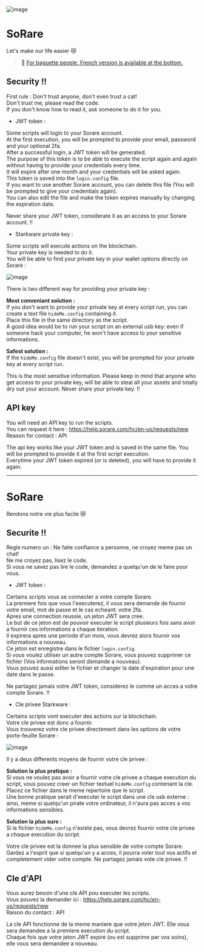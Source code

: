 ![image](https://user-images.githubusercontent.com/116301478/197419985-26485cfc-cb53-4a91-bf2a-f8b6dfce33db.png)

# SoRare
Let's make our life easier :heart_eyes_cat:

> :bread: [For baguette people, French version is available at the bottom.][linkFrench]

## Security :bangbang:
First rule : Don't trust anyone, don't even trust a cat!  
Don't trust me, please read the code.  
If you don't know how to read it, ask someone to do it for you.

- JWT token :

Some scripts will login to your Sorare account.  
At the first execution, you will be prompted to provide your email, password and your optional 2fa.  
After a successful login, a JWT token will be generated.  
The purpose of this token is to be able to execute the script again and again without having to provide your credentials every time.  
It will expire after one month and your credentials will be asked again.  
This token is saved into the `login.config` file.  
If you want to use another Sorare account, you can delete this file (You will be prompted to give your credentials again).  
You can also edit the file and make the token expires manually by changing the expiration date.

Never share your JWT token, considerate it as an access to your Sorare account. :bangbang:

- Starkware private key :

Some scripts will execute actions on the blockchain.  
Your private key is needed to do it.  
You will be able to find your private key in your wallet options directly on Sorare :

![image](https://user-images.githubusercontent.com/116301478/197422002-5dadfad2-9625-4597-aee3-8235f63e452a.png)

There is two different way for providing your private key :

**Most conveniant solution :**  
If you don't want to provide your private key at every script run, you can create a text file `hideMe.config` containing it.  
Place this file in the same directory as the script.  
A good idea would be to run your script on an external usb key: even if someone hack your computer, he won't have access to your sensitive informations.

**Safest solution :**  
If the `hideMe.config` file doesn't exist, you will be prompted for your private key at every script run.

This is the most sensitive information. Please keep in mind that anyone who get access to your private key, will be able to steal all your assets and totally dry out your account. Never share your private key. :bangbang:

## API key
You will need an API key to run the scripts.  
You can request it here : https://help.sorare.com/hc/en-us/requests/new  
Reason for contact : API

The api key works like your JWT token and is saved in the same file. You will be prompted to provide it at the first script execution.  
Everytime your JWT token expired (or is deleted), you will have to provide it again.

___

# SoRare
Rendons notre vie plus facile :heart_eyes_cat:

## Securite :bangbang:
Regle numero un : Ne faite confiance a personne, ne croyez meme pas un chat!  
Ne me croyez pas, lisez le code.  
Si vous ne savez pas lire le code, demandez a quelqu'un de le faire pour vous.

- JWT token :

Certains scripts vous se connecter a votre compte Sorare.  
La premiere fois que vous l'executerez, il vous sera demande de fournir votre email, mot de passe et le cas echeant: votre 2fa.  
Apres une connection reussie, un jeton JWT sera cree.  
Le but de ce jeton est de pouvoir executer le script plusieurs fois sans avoir a fournir ces informations a chaque iteration.  
Il expirera apres une periode d'un mois, vous devrez alors fournir vos informations a nouveau.  
Ce jeton est enregistre dans le fichier `login.config`.  
Si vous voulez utiliser un autre compte Sorare, vous pouvez supprimer ce fichier (Vos informations seront demande a nouveau).  
Vous pouvez aussi editer le fichier et changer la date d'expiration pour une date dans le passe.

Ne partagez jamais votre JWT token, considerez le comme un acces a votre compte Sorare. :bangbang:

- Cle privee Starkware :

Certains scripts vont executer des actions sur la blockchain.  
Votre cle privee est donc a fournir.  
Vous trouverez votre cle privee directement dans les options de votre porte-feuille Sorare :

![image](https://user-images.githubusercontent.com/116301478/197422002-5dadfad2-9625-4597-aee3-8235f63e452a.png)

Il y a deux differents moyens de fournir votre cle privee :

**Solution la plus pratique :**  
Si vous ne voulez pas avoir a fournir votre cle privee a chaque execution du script, vous pouvez creer un fichier textuel `hideMe.config` contenant la cle.  
Placez ce fichier dans le meme repertoire que le script.  
Une bonne pratique serait d'executer le script dans une cle usb externe : ainsi, meme si quelqu'un pirate votre ordinateur, il n'aura pas acces a vos informations sensibles.

**Solution la plus sure :**  
Si le fichier `hideMe.config` n'existe pas, vous devrez fournir votre cle privee a chaque execution du script.

Votre cle privee est la donnee la plus sensible de votre compte Sorare. Gardez a l'esprit que si quelqu'un y a acces, il pourra voler tout vos actifs et completement vider votre compte. Ne partagez jamais vote cle privee. :bangbang:

## Cle d'API
Vous aurez besoin d'une cle API pou executer les scripts.  
Vous pouvez la demander ici : https://help.sorare.com/hc/en-us/requests/new  
Raison du contact : API

La cle API fonctionne de la meme maniere que votre jeton JWT. Elle vous sera demandee a la premiere execution du script.  
Chaque fois que votre jeton JWT expire (ou est supprime par vos soins), elle vous sera demandee a nouveau.

[linkFrench]: <https://github.com/KittyTools/SoRare#sorare-1>
